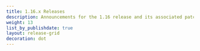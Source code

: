 ```yaml
---
title: 1.16.x Releases
description: Announcements for the 1.16 release and its associated patch releases.
weight: 13
list_by_publishdate: true
layout: release-grid
decoration: dot
---
```

